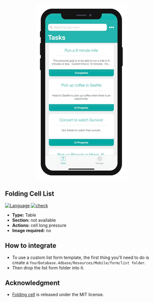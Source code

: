 

<p align="center"><img src="https://github.com/4d-for-ios/4d-for-ios-form-list-FoldingCellList/blob/master/template.gif" alt="Folding Cell List" height="auto" width="300"></p>

## Folding Cell List

[![Language][swift-shield]][swift-url]
[![check][check-shield]][check-url]

* **Type:** Table
* **Section:** not available
* **Actions:** cell long pressure
* **Image required:** no

## How to integrate

* To use a custom list form template, the first thing you'll need to do is create a `YourDatabase.4dbase/Resources/Mobile/form/list folder`.
* Then drop the list form folder into it.

## Acknowledgment

* [Folding cell](https://github.com/Ramotion/folding-cell) is released under the MIT license.

<!-- MARKDOWN LINKS & IMAGES -->
<!-- https://www.markdownguide.org/basic-syntax/#reference-style-links -->
[swift-shield]: http://img.shields.io/badge/language-swift-orange.svg?style=flat
[swift-url]: https://developer.apple.com/swift/
[check-shield]: https://github.com/4d-for-ios/4d-for-ios-form-list-FoldingCellList/workflows/check/badge.svg
[check-url]: https://github.com/4d-for-ios/4d-for-ios-form-list-FoldingCellList/actions?workflow=check

